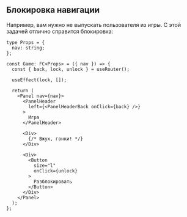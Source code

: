 ## Блокировка навигации
Например, вам нужно не выпускать пользователя из игры. С этой задачей отлично справится блокировка:
```tsx
type Props = {
  nav: string;
};

const Game: FC<Props> = ({ nav }) => {
  const { back, lock, unlock } = useRouter();

  useEffect(lock, []);

  return (
    <Panel nav={nav}>
      <PanelHeader
        left={<PanelHeaderBack onClick={back} />}
      >
        Игра
      </PanelHeader>

      <Div>
        {/* Вжух, гонки! */}
      </Div>

      <Div>
        <Button
          size="l"
          onClick={unlock}
        >
          Разблокировать
        </Button>
      </Div>
    </Panel>
  );
};
```
